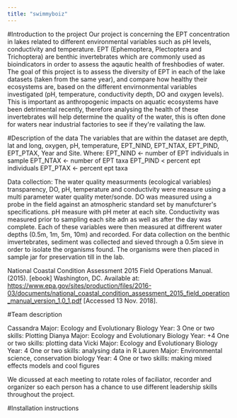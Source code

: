 ```yaml
---
title: "swimmyboiz"
---
```


#Introduction to the project
Our project is concerning the EPT concentration in lakes related to different environmental variables such as pH levels, conductivity and temperature. EPT (Ephemoptera, Plectoptera and Trichoptera) are benthic invertebrates which are commonly used as bioindicators in order to assess the aqautic health of freshbodies of water. The goal of this project is to assess the diversity of EPT in each of the lake datasets (taken from the same year), and compare how healthy their ecosystems are, based on the different envirnonmental variables investigated (pH, temperature, conductivity depth, DO and oxygen levels). This is important as anthropogenic impacts on aquatic ecosystems have been detrimental recently, therefore analysing the health of these invertebrates will help determine the quality of the water, this is often done for waters near industrial factories to see if they're vailating the law.

#Description of the data
The variables that are within the dataset are depth, lat and long, oxygen, pH, temperature, EPT_NIND, EPT_NTAX, EPT_PIND, EPT_PTAX, Year and Site. Where: EPT_NIND <- number of EPT individuals in sample EPT_NTAX <- number of EPT taxa EPT_PIND < percent ept individuals EPT_PTAX <- percent ept taxa

Data collection: The water quality measurments (ecological variables) transparency, DO, pH, temperature and conductivity were measure using a multi parameter water quality meter/sonde. DO was measured using a probe in the field against an atmospheric standard set by manufcturer's specifications. pH measure with pH meter at each site. Conductivity was measured prior to sampling each site adn as well as after the day was complete. Each of these variables were then measured at diffrerent water depths (0.5m, 1m, 5m, 10m) and recorded. For data collection on the benthic imvertebrates, sediment was collected and sieved through a 0.5m sieve in order to isolate the organisms found. The organisms were then placed in sample jar for preservation till in the lab.

National Coastal Condition Assessment 2015 Field Operations Manual. (2015). [ebook] Washington, DC. Available at: https://www.epa.gov/sites/production/files/2016-03/documents/national_coastal_condition_assessment_2015_field_operation_manual_version_1.0_1.pdf [Accessed 13 Nov. 2018].

#Team description

Cassandra Major: Ecology and Evolutionary Biology Year: 3 One or two skills: Plotting Dianya Major: Ecology and Evolutionary Biology Year: +4 One or two skills: plotting data Vicki Major: Ecology and Evolutionary Biology Year: 4 One or two skills: analysing data in R Lauren Major: Environmental science, conservation biology Year: 4 One or two skills: making mixed effects models and cool figures

We dicussed at each meeting to rotate roles of faciliator, recorder and organizer so each person has a chance to use different leadership skills throughout the project.

#Installation instructions 
